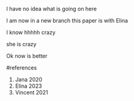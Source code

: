 I have no idea what is going on here 


I am now in a new branch  this paper 
is with Elina 

I know hhhhh
crazy 

she is crazy 

Ok now is better

#references

 1. Jana 2020 
2. Elina 2023 
3. Vincent 2021

